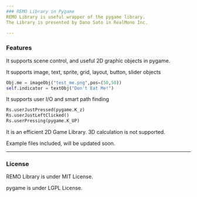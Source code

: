 ```yaml
---
### REMO Library in Pygame 
REMO Library is useful wrapper of the pygame library.
The Library is presented by Dano Sato in RealMono Inc.

---
```

### Features

It supports scene control, and useful 2D graphic objects in pygame.

It supports image, text, sprite, grid, layout, button, slider objects

```python
Obj.me = imageObj("test_me.png",pos=(50,50))
self.indicator = textObj("Don't Eat Me!")
```

It supports user I/O and smart path finding

```python
Rs.userJustPressed(pygame.K_z)
Rs.userJustLeftClicked()
Rs.userPressing(pygame.K_UP)
```


It is an efficient 2D Game Library. 3D calculation is not supported.

Example files included, will be updated soon.

---
### License

REMO Library is under MIT License.

pygame is under LGPL License.

